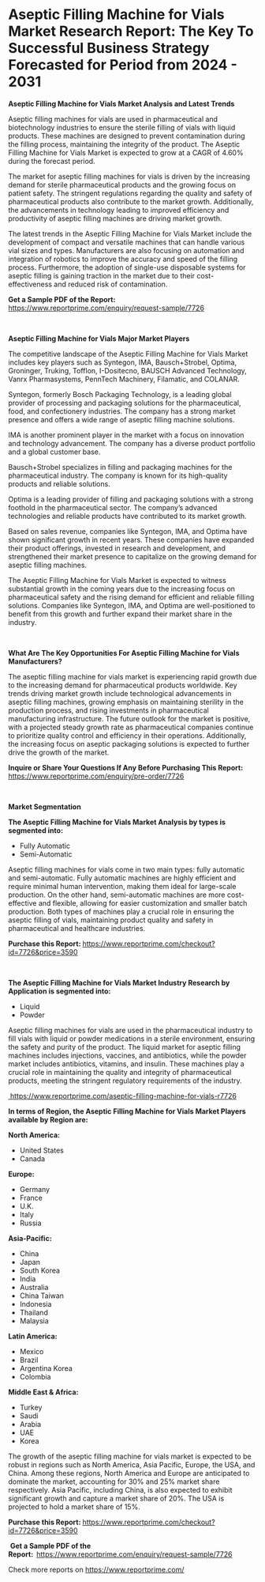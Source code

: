 <p><h1>Aseptic Filling Machine for Vials Market Research Report: The Key To Successful Business Strategy Forecasted for Period from 2024 - 2031</h1></p><p><strong>Aseptic Filling Machine for Vials Market Analysis and Latest Trends</strong></p>
<p><p>Aseptic filling machines for vials are used in pharmaceutical and biotechnology industries to ensure the sterile filling of vials with liquid products. These machines are designed to prevent contamination during the filling process, maintaining the integrity of the product. The Aseptic Filling Machine for Vials Market is expected to grow at a CAGR of 4.60% during the forecast period.</p><p>The market for aseptic filling machines for vials is driven by the increasing demand for sterile pharmaceutical products and the growing focus on patient safety. The stringent regulations regarding the quality and safety of pharmaceutical products also contribute to the market growth. Additionally, the advancements in technology leading to improved efficiency and productivity of aseptic filling machines are driving market growth.</p><p>The latest trends in the Aseptic Filling Machine for Vials Market include the development of compact and versatile machines that can handle various vial sizes and types. Manufacturers are also focusing on automation and integration of robotics to improve the accuracy and speed of the filling process. Furthermore, the adoption of single-use disposable systems for aseptic filling is gaining traction in the market due to their cost-effectiveness and reduced risk of contamination.</p></p>
<p><strong>Get a Sample PDF of the Report:&nbsp;</strong> <a href="https://www.reportprime.com/enquiry/request-sample/7726">https://www.reportprime.com/enquiry/request-sample/7726</a></p>
<p>&nbsp;</p>
<p><strong>Aseptic Filling Machine for Vials Major Market Players</strong></p>
<p><p>The competitive landscape of the Aseptic Filling Machine for Vials Market includes key players such as Syntegon, IMA, Bausch+Strobel, Optima, Groninger, Truking, Tofflon, I-Dositecno, BAUSCH Advanced Technology, Vanrx Pharmasystems, PennTech Machinery, Filamatic, and COLANAR. </p><p>Syntegon, formerly Bosch Packaging Technology, is a leading global provider of processing and packaging solutions for the pharmaceutical, food, and confectionery industries. The company has a strong market presence and offers a wide range of aseptic filling machine solutions. </p><p>IMA is another prominent player in the market with a focus on innovation and technology advancement. The company has a diverse product portfolio and a global customer base.</p><p>Bausch+Strobel specializes in filling and packaging machines for the pharmaceutical industry. The company is known for its high-quality products and reliable solutions.</p><p>Optima is a leading provider of filling and packaging solutions with a strong foothold in the pharmaceutical sector. The company’s advanced technologies and reliable products have contributed to its market growth.</p><p>Based on sales revenue, companies like Syntegon, IMA, and Optima have shown significant growth in recent years. These companies have expanded their product offerings, invested in research and development, and strengthened their market presence to capitalize on the growing demand for aseptic filling machines.</p><p>The Aseptic Filling Machine for Vials Market is expected to witness substantial growth in the coming years due to the increasing focus on pharmaceutical safety and the rising demand for efficient and reliable filling solutions. Companies like Syntegon, IMA, and Optima are well-positioned to benefit from this growth and further expand their market share in the industry.</p></p>
<p>&nbsp;</p>
<p><strong>What Are The Key Opportunities For Aseptic Filling Machine for Vials Manufacturers?</strong></p>
<p><p>The aseptic filling machine for vials market is experiencing rapid growth due to the increasing demand for pharmaceutical products worldwide. Key trends driving market growth include technological advancements in aseptic filling machines, growing emphasis on maintaining sterility in the production process, and rising investments in pharmaceutical manufacturing infrastructure. The future outlook for the market is positive, with a projected steady growth rate as pharmaceutical companies continue to prioritize quality control and efficiency in their operations. Additionally, the increasing focus on aseptic packaging solutions is expected to further drive the growth of the market.</p></p>
<p><strong>Inquire or Share Your Questions If Any Before Purchasing This Report:</strong> <a href="https://www.reportprime.com/enquiry/pre-order/7726">https://www.reportprime.com/enquiry/pre-order/7726</a></p>
<p>&nbsp;</p>
<p><strong>Market Segmentation</strong></p>
<p><strong>The Aseptic Filling Machine for Vials Market Analysis by types is segmented into:</strong></p>
<p><ul><li>Fully Automatic</li><li>Semi-Automatic</li></ul></p>
<p><p>Aseptic filling machines for vials come in two main types: fully automatic and semi-automatic. Fully automatic machines are highly efficient and require minimal human intervention, making them ideal for large-scale production. On the other hand, semi-automatic machines are more cost-effective and flexible, allowing for easier customization and smaller batch production. Both types of machines play a crucial role in ensuring the aseptic filling of vials, maintaining product quality and safety in pharmaceutical and healthcare industries.</p></p>
<p><strong>Purchase this Report:&nbsp;</strong><a href="https://www.reportprime.com/checkout?id=7726&price=3590">https://www.reportprime.com/checkout?id=7726&price=3590</a></p>
<p>&nbsp;</p>
<p><strong>The Aseptic Filling Machine for Vials Market Industry Research by Application is segmented into:</strong></p>
<p><ul><li>Liquid</li><li>Powder</li></ul></p>
<p><p>Aseptic filling machines for vials are used in the pharmaceutical industry to fill vials with liquid or powder medications in a sterile environment, ensuring the safety and purity of the product. The liquid market for aseptic filling machines includes injections, vaccines, and antibiotics, while the powder market includes antibiotics, vitamins, and insulin. These machines play a crucial role in maintaining the quality and integrity of pharmaceutical products, meeting the stringent regulatory requirements of the industry.</p></p>
<p><a href="https://www.reportprime.com/aseptic-filling-machine-for-vials-r7726">&nbsp;https://www.reportprime.com/aseptic-filling-machine-for-vials-r7726</a></p>
<p><strong>In terms of Region, the Aseptic Filling Machine for Vials Market Players available by Region are:</strong></p>
<p>
    <p> <strong> North America: </strong>
        <ul>
            <li>United States</li>
            <li>Canada</li>
        </ul>
        </p> 
    <p> <strong> Europe: </strong>
        <ul>
            <li>Germany</li>
            <li>France</li>
            <li>U.K.</li>
            <li>Italy</li>
            <li>Russia</li>
        </ul>
        </p> 
    <p> <strong> Asia-Pacific: </strong>
        <ul>
            <li>China</li>
            <li>Japan</li>
            <li>South Korea</li>
            <li>India</li>
            <li>Australia</li>
            <li>China Taiwan</li>
            <li>Indonesia</li>
            <li>Thailand</li>
            <li>Malaysia</li>
        </ul>
        </p> 
    <p> <strong> Latin America: </strong>
        <ul>
            <li>Mexico</li>
            <li>Brazil</li>
            <li>Argentina Korea</li>
            <li>Colombia</li>
        </ul>
        </p> 
    <p> <strong> Middle East & Africa: </strong>
        <ul>
            <li>Turkey</li>
            <li>Saudi</li>
            <li>Arabia</li>
            <li>UAE</li>
            <li>Korea</li>
        </ul>
    </p>
    </p>
<p><p>The growth of the aseptic filling machine for vials market is expected to be robust in regions such as North America, Asia Pacific, Europe, the USA, and China. Among these regions, North America and Europe are anticipated to dominate the market, accounting for 30% and 25% market share respectively. Asia Pacific, including China, is also expected to exhibit significant growth and capture a market share of 20%. The USA is projected to hold a market share of 15%.</p></p>
<p><strong>Purchase this Report: </strong><a href="https://www.reportprime.com/checkout?id=7726&price=3590">https://www.reportprime.com/checkout?id=7726&price=3590</a></p>
<p>&nbsp;<strong>Get a Sample PDF of the Report:&nbsp;&nbsp;</strong><a href="https://www.reportprime.com/enquiry/request-sample/7726">https://www.reportprime.com/enquiry/request-sample/7726</a></p>
<p><strong></strong></p>
<p>Check more reports on <a href="https://www.reportprime.com/">https://www.reportprime.com/</a></p>